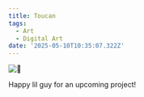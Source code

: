 ```yaml
---
title: Toucan
tags:
  - Art
  - Digital Art
date: '2025-05-10T10:35:07.322Z'
---
```


![🦜](https://res.cloudinary.com/cpadilla/image/upload/v1742586410/chrisdpadilla/blog/art/BirdBoxAnimationTransparent_prj6ml.gif)

Happy lil guy for an upcoming project!
